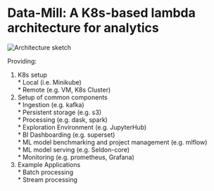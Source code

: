 # Data-Mill: A K8s-based lambda architecture for analytics

![Architecture sketch](https://raw.githubusercontent.com/data-mill-cloud/data-mill/master/docs/img/architecture.png)


Providing:  
  1. K8s setup  
    * Local (i.e. Minikube)  
    * Remote (e.g. VM, K8s Cluster)  
  2. Setup of common components  
    * Ingestion (e.g. kafka)  
    * Persistent storage (e.g. s3)  
    * Processing (e.g. dask, spark)  
    * Exploration Environment (e.g. JupyterHub)  
    * BI Dashboarding (e.g. superset)  
    * ML model benchmarking and project management (e.g. mlflow)  
    * ML model serving (e.g. Seldon-core)  
    * Monitoring (e.g. prometheus, Grafana)  
  3. Example Applications  
    * Batch processing  
    * Stream processing  
